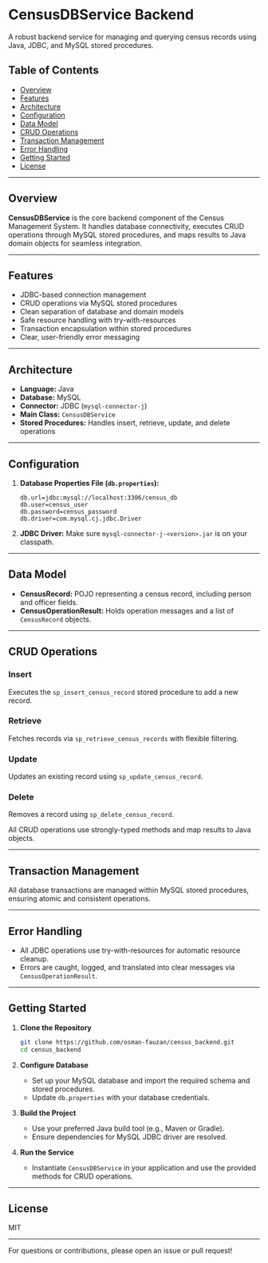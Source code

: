 # CensusDBService Backend

A robust backend service for managing and querying census records using Java, JDBC, and MySQL stored procedures.

## Table of Contents

- [Overview](#overview)
- [Features](#features)
- [Architecture](#architecture)
- [Configuration](#configuration)
- [Data Model](#data-model)
- [CRUD Operations](#crud-operations)
- [Transaction Management](#transaction-management)
- [Error Handling](#error-handling)
- [Getting Started](#getting-started)
- [License](#license)

---

## Overview

**CensusDBService** is the core backend component of the Census Management System. It handles database connectivity, executes CRUD operations through MySQL stored procedures, and maps results to Java domain objects for seamless integration.

---

## Features

- JDBC-based connection management
- CRUD operations via MySQL stored procedures
- Clean separation of database and domain models
- Safe resource handling with try-with-resources
- Transaction encapsulation within stored procedures
- Clear, user-friendly error messaging

---

## Architecture

- **Language:** Java
- **Database:** MySQL
- **Connector:** JDBC (`mysql-connector-j`)
- **Main Class:** `CensusDBService`
- **Stored Procedures:** Handles insert, retrieve, update, and delete operations

---

## Configuration

1. **Database Properties File (`db.properties`):**
    ```properties
    db.url=jdbc:mysql://localhost:3306/census_db
    db.user=census_user
    db.password=census_password
    db.driver=com.mysql.cj.jdbc.Driver
    ```
2. **JDBC Driver:**
   Make sure `mysql-connector-j-<version>.jar` is on your classpath.

---

## Data Model

- **CensusRecord:** POJO representing a census record, including person and officer fields.
- **CensusOperationResult:** Holds operation messages and a list of `CensusRecord` objects.

---

## CRUD Operations

### Insert

Executes the `sp_insert_census_record` stored procedure to add a new record.

### Retrieve

Fetches records via `sp_retrieve_census_records` with flexible filtering.

### Update

Updates an existing record using `sp_update_census_record`.

### Delete

Removes a record using `sp_delete_census_record`.

All CRUD operations use strongly-typed methods and map results to Java objects.

---

## Transaction Management

All database transactions are managed within MySQL stored procedures, ensuring atomic and consistent operations.

---

## Error Handling

- All JDBC operations use try-with-resources for automatic resource cleanup.
- Errors are caught, logged, and translated into clear messages via `CensusOperationResult`.

---

## Getting Started

1. **Clone the Repository**
    ```bash
    git clone https://github.com/osman-fauzan/census_backend.git
    cd census_backend
    ```

2. **Configure Database**
    - Set up your MySQL database and import the required schema and stored procedures.
    - Update `db.properties` with your database credentials.

3. **Build the Project**
    - Use your preferred Java build tool (e.g., Maven or Gradle).
    - Ensure dependencies for MySQL JDBC driver are resolved.

4. **Run the Service**
    - Instantiate `CensusDBService` in your application and use the provided methods for CRUD operations.

---

## License

MIT

---

For questions or contributions, please open an issue or pull request!